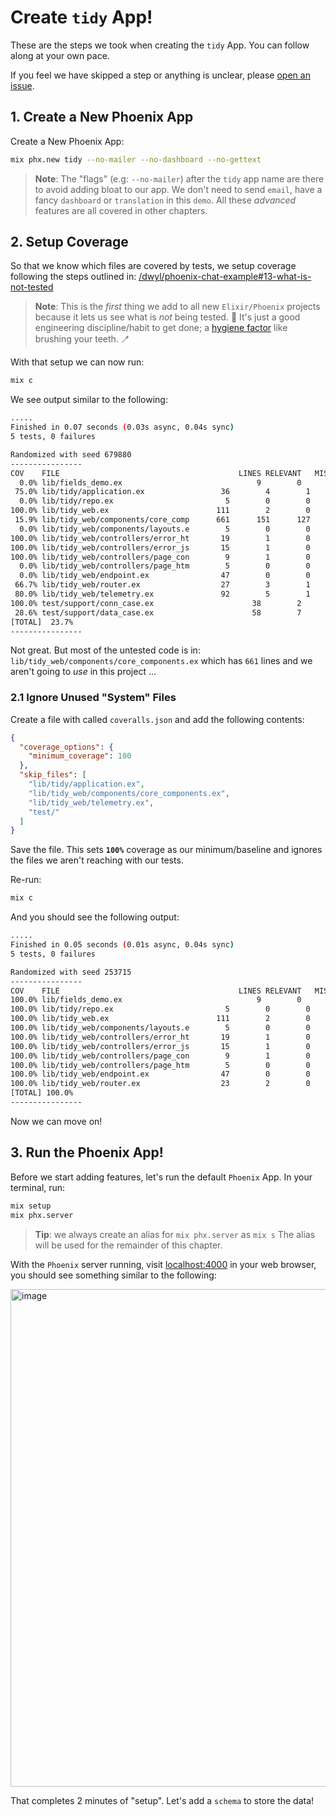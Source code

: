 # Create `tidy` App!

These are the steps we took when creating
the `tidy` App.
You can follow along at your own pace.

If you feel we have skipped a step
or anything is unclear,
please 
[open an issue](https://github.com/dwyl/tidy/issues).


## 1. Create a New Phoenix App

Create a New Phoenix App:

```sh
mix phx.new tidy --no-mailer --no-dashboard --no-gettext
```

> **Note**: The "flags" (e.g: `--no-mailer`) 
> after the `tidy` app name
> are there to avoid adding bloat to our app. 
> We don't need to send `email`, 
> have a fancy `dashboard` or `translation` in this `demo`.
> All these _advanced_ features are all covered in other chapters.


## 2. Setup Coverage

So that we know which files are covered by tests,
we setup coverage following the steps outlined in:
[/dwyl/phoenix-chat-example#13-what-is-not-tested](https://github.com/dwyl/phoenix-chat-example#13-what-is-not-tested)

<!-- Q: should we add all the steps here
to avoid sending people somewhere else...? -->

> **Note**: This is the _first_ thing 
> we add to all new `Elixir/Phoenix` projects
because it lets us see what is _not_ being tested. 🙈
It's just a good engineering discipline/habit to get done; a 
[hygiene factor](https://en.wikipedia.org/wiki/Two-factor_theory)
like brushing your teeth. 🪥

With that setup we can now run:

```sh
mix c
```

We see output similar to the following:

```sh
.....
Finished in 0.07 seconds (0.03s async, 0.04s sync)
5 tests, 0 failures

Randomized with seed 679880
----------------
COV    FILE                                        LINES RELEVANT   MISSED
  0.0% lib/fields_demo.ex                              9        0        0
 75.0% lib/tidy/application.ex                 36        4        1
  0.0% lib/tidy/repo.ex                         5        0        0
100.0% lib/tidy_web.ex                        111        2        0
 15.9% lib/tidy_web/components/core_comp      661      151      127
  0.0% lib/tidy_web/components/layouts.e        5        0        0
100.0% lib/tidy_web/controllers/error_ht       19        1        0
100.0% lib/tidy_web/controllers/error_js       15        1        0
100.0% lib/tidy_web/controllers/page_con        9        1        0
  0.0% lib/tidy_web/controllers/page_htm        5        0        0
  0.0% lib/tidy_web/endpoint.ex                47        0        0
 66.7% lib/tidy_web/router.ex                  27        3        1
 80.0% lib/tidy_web/telemetry.ex               92        5        1
100.0% test/support/conn_case.ex                      38        2        0
 28.6% test/support/data_case.ex                      58        7        5
[TOTAL]  23.7%
----------------
```

Not great. 
But most of the untested code is in:
`lib/tidy_web/components/core_components.ex`
which has `661` lines 
and we aren't going to _use_ in this project ...

### 2.1 Ignore Unused "System" Files

Create a file with called `coveralls.json`
and add the following contents:

```json
{
  "coverage_options": {
    "minimum_coverage": 100
  },
  "skip_files": [
    "lib/tidy/application.ex",
    "lib/tidy_web/components/core_components.ex",
    "lib/tidy_web/telemetry.ex",
    "test/"
  ]
}
```
Save the file.
This sets **`100%`** coverage as our minimum/baseline
and ignores the files we aren't reaching with our tests.

Re-run:

```sh
mix c
```

And you should see the following output:

```sh
.....
Finished in 0.05 seconds (0.01s async, 0.04s sync)
5 tests, 0 failures

Randomized with seed 253715
----------------
COV    FILE                                        LINES RELEVANT   MISSED
100.0% lib/fields_demo.ex                              9        0        0
100.0% lib/tidy/repo.ex                         5        0        0
100.0% lib/tidy_web.ex                        111        2        0
100.0% lib/tidy_web/components/layouts.e        5        0        0
100.0% lib/tidy_web/controllers/error_ht       19        1        0
100.0% lib/tidy_web/controllers/error_js       15        1        0
100.0% lib/tidy_web/controllers/page_con        9        1        0
100.0% lib/tidy_web/controllers/page_htm        5        0        0
100.0% lib/tidy_web/endpoint.ex                47        0        0
100.0% lib/tidy_web/router.ex                  23        2        0
[TOTAL] 100.0%
----------------
```

Now we can move on!

## 3. Run the Phoenix App!

Before we start adding features,
let's run the default `Phoenix` App.
In your terminal, run:

```sh
mix setup
mix phx.server
```

> **Tip**: we always create an alias 
> for `mix phx.server` as `mix s`
> The alias will be used for the remainder of this chapter.

With the `Phoenix` server running,
visit 
[localhost:4000](http://localhost:4000)
in your web browser,
you should see something similar to the following:

<img width="796" alt="image" src="https://github.com/dwyl/fields/assets/194400/891e890e-c94a-402e-baee-ee47fd3725a7">

That completes 2 minutes of "setup".
Let's add a `schema` to store the data!